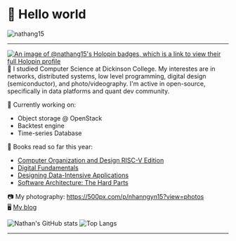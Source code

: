 # 👋 Hello world
<p align="left"> <img src="https://komarev.com/ghpvc/?username=nathang15&label=Profile%20views&color=0e75b6&style=flat" alt="nathang15" /> </p>
<hr>

[![An image of @nathang15's Holopin badges, which is a link to view their full Holopin profile](https://holopin.me/nathang15)](https://holopin.io/@nathang15)
🌱 I studied Computer Science at Dickinson College. My interestes are in networks, distributed systems, low level programming, digital design (semiconductor), and photo/videography. I'm active in open-source, specifically in data platforms and quant dev community.

🔨 Currently working on:</br>
  - Object storage @ OpenStack
  - Backtest engine
  - Time-series Database

📘 Books read so far this year:</br>
  - [Computer Organization and Design RISC-V Edition](https://www.amazon.com/Computer-Organization-Design-RISC-V-Architecture/dp/0128122757)
  - [Digital Fundamentals](https://www.amazon.com/Digital-Fundamentals-11th-Thomas-Floyd/dp/0132737965)
  - [Designing Data-Intensive Applications](https://www.oreilly.com/library/view/designing-data-intensive-applications/9781491903063/)
  - [Software Architecture: The Hard Parts](https://www.oreilly.com/library/view/software-architecture-the/9781492086888/)

📷 My photography: https://500px.com/p/nhanngyn15?view=photos</br>
🖥️ [My blog](https://nathang15.vercel.app)</br>

![Nathan's GitHub stats](https://github-readme-stats.vercel.app/api?username=nathang15&show=reviews&contribs&rank_icon=github&show_icons=true&theme=dracula)
![Top Langs](https://github-readme-stats.vercel.app/api/top-langs/?username=nathang15&hide_progress=true&show_icons=true&theme=dracula&hide=jupyter%20notebook)
<hr>



